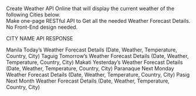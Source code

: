 
Create  Weather API Online that will display the current weather of the following Cities below.  
Make one-page RESTful API to Get all the needed Weather Forecast Details. No Front-End design needed. 

CITY NAME	API RESPONSE

Manila	Today’s Weather Forecast Details (Date, Weather, Temperature, Country, City)
Taguig	Tomorrow’s Weather Forecast Details (Date, Weather, Temperature, Country, City)
Makati	Yesterday’s Weather Forecast Details (Date, Weather, Temperature, Country, City)
Paranaque	Next Monday Weather Forecast Details (Date, Weather, Temperature, Country, City)
Pasig	Next Month Weather Forecast Details (Date, Weather, Temperature, Country, City)
